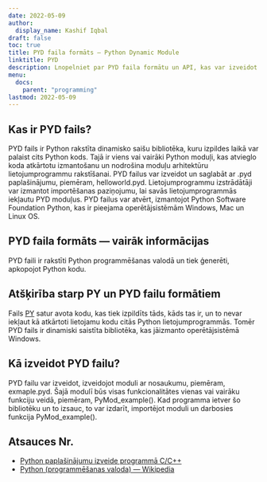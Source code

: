 ```yaml
---
date: 2022-05-09
author:
  display_name: Kashif Iqbal
draft: false
toc: true
title: PYD faila formāts — Python Dynamic Module
linktitle: PYD
description: Lnopelniet par PYD faila formātu un API, kas var izveidot un atvērt PYD failus.
menu:
  docs:
    parent: "programming"
lastmod: 2022-05-09
---
```


## Kas ir PYD fails?

PYD fails ir Python rakstīta dinamisko saišu bibliotēka, kuru izpildes laikā var palaist cits Python kods. Tajā ir viens vai vairāki Python moduļi, kas atvieglo koda atkārtotu izmantošanu un nodrošina moduļu arhitektūru lietojumprogrammu rakstīšanai. PYD failus var izveidot un saglabāt ar .pyd paplašinājumu, piemēram, helloworld.pyd. Lietojumprogrammu izstrādātāji var izmantot importēšanas paziņojumu, lai savās lietojumprogrammās iekļautu PYD moduļus. PYD failus var atvērt, izmantojot Python Software Foundation Python, kas ir pieejama operētājsistēmām Windows, Mac un Linux OS.

## PYD faila formāts — vairāk informācijas

PYD faili ir rakstīti Python programmēšanas valodā un tiek ģenerēti, apkopojot Python kodu.

## Atšķirība starp PY un PYD failu formātiem

Fails [PY](/programming/py/) satur avota kodu, kas tiek izpildīts tāds, kāds tas ir, un to nevar iekļaut kā atkārtoti lietojamu kodu citās Python lietojumprogrammās. Tomēr PYD fails ir dinamiski saistīta bibliotēka, kas jāizmanto operētājsistēmā Windows.

## Kā izveidot PYD failu?

PYD failu var izveidot, izveidojot moduli ar nosaukumu, piemēram, exmaple.pyd. Šajā modulī būs visas funkcionalitātes vienas vai vairāku funkciju veidā, piemēram, PyMod_example(). Kad programma ietver šo bibliotēku un to izsauc, to var izdarīt, importējot moduli un darbosies funkcija PyMod_example().

## Atsauces Nr.

 * [Python paplašinājumu izveide programmā C/C++](https://sebsauvage.net/python/mingw.html)
 * [Python (programmēšanas valoda) — Wikipedia](https://en.wikipedia.org/wiki/Python_(programming_language))

